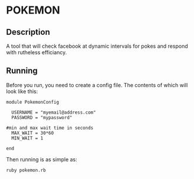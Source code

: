 POKEMON
=======

Description
-----------

A tool that will check facebook at dynamic intervals for pokes and respond with rutheless efficiancy.

Running
-------

Before you run, you need to create a config file. The contents of which will look like this:

    module PokemonConfig

      USERNAME = "myemail@address.com"
      PASSWORD = "mypassword"

    #min and max wait time in seconds
      MAX_WAIT = 30*60
      MIN_WAIT = 1

    end

Then running is as simple as:

    ruby pokemon.rb

